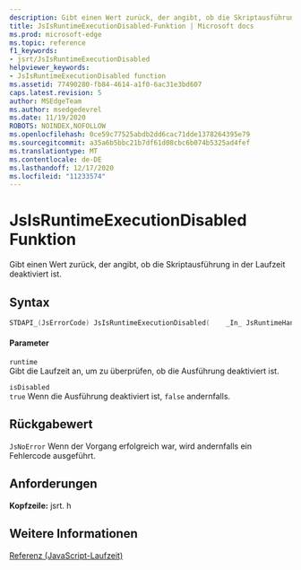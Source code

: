 ```yaml
---
description: Gibt einen Wert zurück, der angibt, ob die Skriptausführung in der Laufzeit deaktiviert ist.
title: JsIsRuntimeExecutionDisabled-Funktion | Microsoft docs
ms.prod: microsoft-edge
ms.topic: reference
f1_keywords:
- jsrt/JsIsRuntimeExecutionDisabled
helpviewer_keywords:
- JsIsRuntimeExecutionDisabled function
ms.assetid: 77490280-fb84-4614-a1f0-6ac31e3bd607
caps.latest.revision: 5
author: MSEdgeTeam
ms.author: msedgedevrel
ms.date: 11/19/2020
ROBOTS: NOINDEX,NOFOLLOW
ms.openlocfilehash: 0ce59c77525abdb2dd6cac71dde1378264395e79
ms.sourcegitcommit: a35a6b5bbc21b7df61d08cbc6b074b5325ad4fef
ms.translationtype: MT
ms.contentlocale: de-DE
ms.lasthandoff: 12/17/2020
ms.locfileid: "11233574"
---
```

# JsIsRuntimeExecutionDisabled Funktion

Gibt einen Wert zurück, der angibt, ob die Skriptausführung in der Laufzeit deaktiviert ist.  
  
## Syntax  
  
```cpp  
STDAPI_(JsErrorCode) JsIsRuntimeExecutionDisabled(    _In_ JsRuntimeHandle runtime,    _Out_ bool *isDisabled);  
```  
  
#### Parameter  
 `runtime`  
 Gibt die Laufzeit an, um zu überprüfen, ob die Ausführung deaktiviert ist.  
  
 `isDisabled`  
 `true` Wenn die Ausführung deaktiviert ist, `false` andernfalls.  
  
## Rückgabewert  
 `JsNoError` Wenn der Vorgang erfolgreich war, wird andernfalls ein Fehlercode ausgeführt.  
  
## Anforderungen  
 **Kopfzeile:** jsrt. h  
  
## Weitere Informationen  
 [Referenz (JavaScript-Laufzeit)](../chakra-hosting/reference-javascript-runtime.md)
